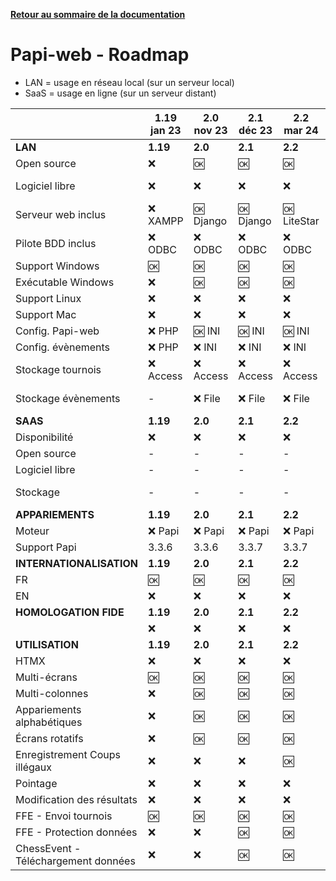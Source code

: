 **[Retour au sommaire de la documentation](../README.md)**

# Papi-web - Roadmap

- LAN = usage en réseau local (sur un serveur local)
- SaaS = usage en ligne (sur un serveur distant)

|                                     | 1.19<br>jan 23 | 2.0<br/>nov 23 | 2.1<br/>déc 23 | 2.2<br/>mar 24 | 2.3<br/>avr 24 | 2.4<br/>oct 24 | 2.x<br/>-       | 3.0<br/>-       | Cible<br/>-     |
|-------------------------------------|----------------|----------------|----------------|----------------|----------------|----------------|-----------------|-----------------|-----------------|
| **LAN**                             | **1.19**       | **2.0**        | **2.1**        | **2.2**        | **2.3**        | **2.4**        | **2.x**         | **3.0**         | **Cible**       |
| Open source                         | :x:            | :ok:           | :ok:           | :ok:           | :ok:           | :ok:           | :ok:            | :ok:            | :ok:            |
| Logiciel libre                      | :x:            | :x:            | :x:            | :x:            | :x:            | :ok: AGPL      | :ok: AGPL       | :ok: AGPL       | :ok: AGPL       |
| Serveur web inclus                  | :x: XAMPP      | :ok: Django    | :ok: Django    | :ok: LiteStar  | :ok: Litestar  | :ok: Litestar  | :ok: Litestar   | :ok: Litestar   | :ok: Litestar   |
| Pilote BDD inclus                   | :x: ODBC       | :x: ODBC       | :x: ODBC       | :x: ODBC       | :x: ODBC       | :x: ODBC       | :grey_question: | :ok: SQLite     | :ok: SQLite     |
| Support Windows                     | :ok:           | :ok:           | :ok:           | :ok:           | :ok:           | :ok:           | :ok:            | :ok:            | :ok:            |
| Exécutable Windows                  | :x:            | :ok:           | :ok:           | :ok:           | :ok:           | :ok:           | :ok:            | :ok:            | :ok:            |
| Support Linux                       | :x:            | :x:            | :x:            | :x:            | :x:            | :x:            | :x:             | :grey_question: | :ok:            |
| Support Mac                         | :x:            | :x:            | :x:            | :x:            | :x:            | :x:            | :x:             | :grey_question: | :ok:            |
| Config. Papi-web                    | :x: PHP        | :ok: INI       | :ok: INI       | :ok: INI       | :ok: INI       | :ok: INI       | :ok: INI        | :ok: INI        | :ok: INI        |
| Config. évènements                  | :x: PHP        | :x: INI        | :x: INI        | :x: INI        | :x: INI        | :ok: web       | :ok: web        | :ok: web        | :ok: web        |
| Stockage tournois                   | :x: Access     | :x: Access     | :x: Access     | :x: Access     | :x: Access     | :x: Access     | :grey_question: | :ok: SQLite     | :ok: SQLite     |
| Stockage évènements                 | -              | :x: File       | :x: File       | :x: File       | :x: File       | :ok: SQLite    | :ok: SQLite     | :ok: SQLite     | :ok: SQLite     |
| **SAAS**                            | **1.19**       | **2.0**        | **2.1**        | **2.2**        | **2.3**        | **2.4**        | **2.x**         | **3.0**         | **Cible**       |
| Disponibilité                       | :x:            | :x:            | :x:            | :x:            | :x:            | :x:            | :x:             | :grey_question: | :ok:            |
| Open source                         | -              | -              | -              | -              | -              | -              | -               | :grey_question: | :ok:            |
| Logiciel libre                      | -              | -              | -              | -              | -              | -              | -               | :grey_question: | :grey_question: |
| Stockage                            | -              | -              | -              | -              | -              | -              | -               | :grey_question: | :ok: Postgres   |
| **APPARIEMENTS**                    | **1.19**       | **2.0**        | **2.1**        | **2.2**        | **2.3**        | **2.4**        | **2.x**         | **3.0**         | **Cible**       |
| Moteur                              | :x: Papi       | :x: Papi       | :x: Papi       | :x: Papi       | :x: Papi       | :x: Papi       | :grey_question: | :ok: bbp        | :ok: bbp        |
| Support Papi                        | 3.3.6          | 3.3.6          | 3.3.7          | 3.3.7          | 3.3.7          | 3.3.8          | :grey_question: | -               | -               |
| **INTERNATIONALISATION**            | **1.19**       | **2.0**        | **2.1**        | **2.2**        | **2.3**        | **2.4**        | **2.x**         | **3.0**         | **Cible**       |
| FR                                  | :ok:           | :ok:           | :ok:           | :ok:           | :ok:           | :ok:           | :ok:            | :ok:            | :ok:            |
| EN                                  | :x:            | :x:            | :x:            | :x:            | :x:            | :x:            | :ok:            | :ok:            | :ok:            |
| **HOMOLOGATION FIDE**               | **1.19**       | **2.0**        | **2.1**        | **2.2**        | **2.3**        | **2.4**        | **2.x**         | **3.0**         | **Cible**       |
|                                     | :x:            | :x:            | :x:            | :x:            | :x:            | :x:            | :x:             | :grey_question: | :ok:            |
| **UTILISATION**                     | **1.19**       | **2.0**        | **2.1**        | **2.2**        | **2.3**        | **2.4**        | **2.x**         | **3.0**         | **Cible**       |
| HTMX                                | :x:            | :x:            | :x:            | :x:            | :x:            | :ok:           | :ok:            | :ok:            | :ok:            |
| Multi-écrans                        | :ok:           | :ok:           | :ok:           | :ok:           | :ok:           | :ok:           | :ok:            | :ok:            | :ok:            |
| Multi-colonnes                      | :x:            | :ok:           | :ok:           | :ok:           | :ok:           | :ok:           | :ok:            | :ok:            | :ok:            |
| Appariements alphabétiques          | :x:            | :ok:           | :ok:           | :ok:           | :ok:           | :ok:           | :ok:            | :ok:            | :ok:            |
| Écrans rotatifs                     | :x:            | :ok:           | :ok:           | :ok:           | :ok:           | :ok:           | :ok:            | :ok:            | :ok:            |
| Enregistrement Coups illégaux       | :x:            | :x:            | :x:            | :ok:           | :ok:           | :ok:           | :ok:            | :ok:            | :ok:            |
| Pointage                            | :x:            | :x:            | :x:            | :x:            | :ok:           | :ok:           | :ok:            | :ok:            | :ok:            |
| Modification des résultats          | :x:            | :x:            | :x:            | :x:            | :x:            | :ok:           | :ok:            | :ok:            | :ok:            |
| FFE - Envoi tournois                | :ok:           | :ok:           | :ok:           | :ok:           | :ok:           | :ok:           | :ok:            | :ok:            | :ok:            |
| FFE - Protection données            | :x:            | :x:            | :ok:           | :ok:           | :ok:           | :ok:           | :ok:            | :ok:            | :ok:            |
| ChessEvent - Téléchargement données | :x:            | :x:            | :ok:           | :ok:           | :ok:           | :ok:           | :ok:            | :ok:            | :ok:            |
